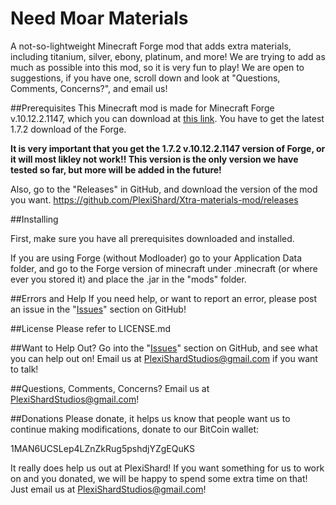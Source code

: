 Need Moar Materials
===========================

A not-so-lightweight Minecraft Forge mod that adds extra materials, including titanium, silver, ebony, platinum, and more! We are trying to add as much as possible into this mod, so it is very fun to play! We are open to suggestions, if you have one, scroll down and look at "Questions, Comments, Concerns?", and email us!

##Prerequisites
This Minecraft mod is made for Minecraft Forge v.10.12.2.1147, which you can download at [this link](http://files.minecraftforge.net/).
You have to get the latest 1.7.2 download of the Forge.

**It is very important that you get the 1.7.2 v.10.12.2.1147 version of Forge, or it will most likley not work!! This version is the only version we have tested so far, but more will be added in the future!**
 
Also, go to the "Releases" in GitHub, and download the version of the mod you want.
https://github.com/PlexiShard/Xtra-materials-mod/releases
 
##Installing
 
First, make sure you have all prerequisites downloaded and installed.
 
If you are using Forge (without Modloader) go to your Application Data folder, and go to the Forge version of minecraft  under .minecraft (or where ever you stored it) and place the .jar in the "mods" folder.

##Errors and Help
If you need help, or want to report an error, please post an issue in the "[Issues](https://github.com/PlexiShard/Need-Moar-Materials/issues)" section on GitHub!

##License
Please refer to LICENSE.md

##Want to Help Out?
Go into the "[Issues](https://github.com/PlexiShard/Need-Moar-Materials/issues)" section on GitHub, and see what you can help out on! Email us at PlexiShardStudios@gmail.com if you want to talk!

##Questions, Comments, Concerns?
Email us at PlexiShardStudios@gmail.com!

##Donations
Please donate, it helps us know that people want us to continue making modifications, donate to our BitCoin wallet:

1MAN6UCSLep4LZnZkRug5pshdjYZgEQuKS

It really does help us out at PlexiShard!
If you want something for us to work on and you donated, we will be happy to spend some extra time on that! Just email us at PlexiShardStudios@gmail.com!
